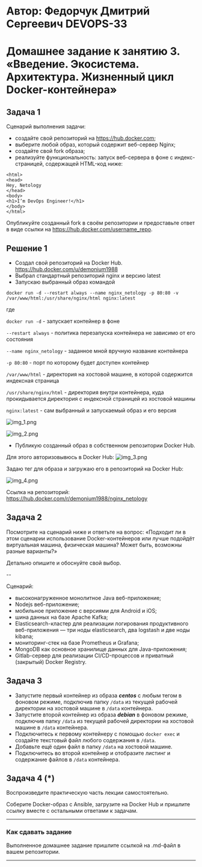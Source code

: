 # Автор: Федорчук Дмитрий Сергеевич DEVOPS-33

# Домашнее задание к занятию 3. «Введение. Экосистема. Архитектура. Жизненный цикл Docker-контейнера»

## Задача 1

Сценарий выполнения задачи:

- создайте свой репозиторий на https://hub.docker.com;
- выберите любой образ, который содержит веб-сервер Nginx;
- создайте свой fork образа;
- реализуйте функциональность:
запуск веб-сервера в фоне с индекс-страницей, содержащей HTML-код ниже:
```
<html>
<head>
Hey, Netology
</head>
<body>
<h1>I’m DevOps Engineer!</h1>
</body>
</html>
```

Опубликуйте созданный fork в своём репозитории и предоставьте ответ в виде ссылки на https://hub.docker.com/username_repo.

## Решение 1

* Создал свой репозиторий на Docker Hub. https://hub.docker.com/u/demonium1988
* Выбрал стандартный репозиторий nginx и версию latest
* Запускаю выбранный образ командой
```
docker run -d --restart always --name nginx_netology -p 80:80 -v /var/www/html:/usr/share/nginx/html nginx:latest
```
где

```docker run -d``` - запускает контейнер в фоне

```--restart always``` - политика перезапуска контейнера не зависимо от его состояния

```--name nginx_netology``` - заданное мной вручную название контейнера

```-p 80:80``` - порт по которому будет доступен контейнер

```/var/www/html``` - директория на хостовой машине, в которой содержится индексная страница

```/usr/share/nginx/html``` - директория внутри контейнера, куда прокидывается директория с индексной страницей из хостовой машины

```nginx:latest``` - сам выбранный и запускаемый образ и его версия

![img_1.png](IMG/img_1.png)

![img_2.png](IMG/img_2.png)

* Публикую созданный образ в собственном репозитории Docker Hub.

Для этого авторизовывюсь в Docker Hub:
![img_3.png](IMG/img_3.png)

Задаю тег для образа и загружаю его в репозиторий на Docker Hub:

![img_4.png](IMG/img_4.png)

Ссылка на репозиторий: https://hub.docker.com/r/demonium1988/nginx_netology

## Задача 2

Посмотрите на сценарий ниже и ответьте на вопрос:
«Подходит ли в этом сценарии использование Docker-контейнеров или лучше подойдёт виртуальная машина, физическая машина? Может быть, возможны разные варианты?»

Детально опишите и обоснуйте свой выбор.

--

Сценарий:

- высоконагруженное монолитное Java веб-приложение;
- Nodejs веб-приложение;
- мобильное приложение c версиями для Android и iOS;
- шина данных на базе Apache Kafka;
- Elasticsearch-кластер для реализации логирования продуктивного веб-приложения — три ноды elasticsearch, два logstash и две ноды kibana;
- мониторинг-стек на базе Prometheus и Grafana;
- MongoDB как основное хранилище данных для Java-приложения;
- Gitlab-сервер для реализации CI/CD-процессов и приватный (закрытый) Docker Registry.

## Задача 3

- Запустите первый контейнер из образа ***centos*** c любым тегом в фоновом режиме, подключив папку ```/data``` из текущей рабочей директории на хостовой машине в ```/data``` контейнера.
- Запустите второй контейнер из образа ***debian*** в фоновом режиме, подключив папку ```/data``` из текущей рабочей директории на хостовой машине в ```/data``` контейнера.
- Подключитесь к первому контейнеру с помощью ```docker exec``` и создайте текстовый файл любого содержания в ```/data```.
- Добавьте ещё один файл в папку ```/data``` на хостовой машине.
- Подключитесь во второй контейнер и отобразите листинг и содержание файлов в ```/data``` контейнера.

## Задача 4 (*)

Воспроизведите практическую часть лекции самостоятельно.

Соберите Docker-образ с Ansible, загрузите на Docker Hub и пришлите ссылку вместе с остальными ответами к задачам.


---

### Как cдавать задание

Выполненное домашнее задание пришлите ссылкой на .md-файл в вашем репозитории.

---

